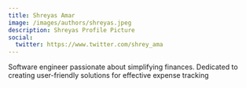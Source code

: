 ```yaml
---
title: Shreyas Amar
image: /images/authors/shreyas.jpeg
description: Shreyas Profile Picture
social:
  twitter: https://www.twitter.com/shrey_ama
---
```


Software engineer passionate about simplifying finances. Dedicated to creating user-friendly solutions for effective expense tracking

[comment]: <> (You can also do these:)
[comment]: <> (facebook: https://www.facebook.com/)
[comment]: <> (instagram: https://www.instagram.com/)
